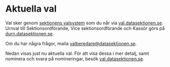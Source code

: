 # Aktuella val

Val sker genom [sektionens valsystem](https://val.datasektionen.se) som du når via [val.datasektionen.se](https://val.datasektionen.se). Urnval till Sektionsordförande, Vice sektionsordförande och Kassör görs på [durn.datasektionen.se](https://durn.datasektionen.se).

Om du har några frågor, maila [valberedare@datasektionen.se](mailto:valberedare@datasektionen.se).

Nedan visas just nu aktuella val. För att visa dessa i mer detalj, samt nominera och svara på nomineringar, besök [val.datasektionen.se](https://val.datasektionen.se).

<div id="elections"></div>
<script type="text/javascript" src="https://val.datasektionen.se/js/cors/component.js"></script>
